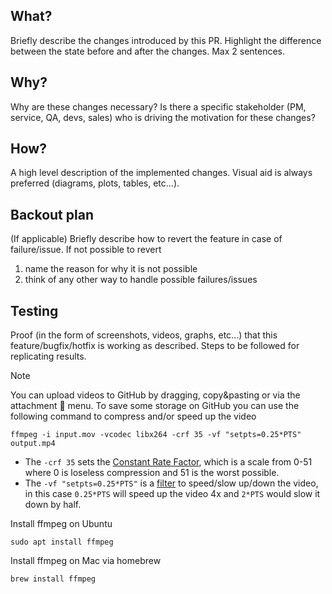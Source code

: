 ## What?
 
Briefly describe the changes introduced by this PR. Highlight the difference between the state before and after the changes. Max 2 sentences.
 
## Why?
 
Why are these changes necessary? Is there a specific stakeholder (PM, service, QA, devs, sales) who is driving the motivation for these changes?
 
## How?
 
A high level description of the implemented changes. Visual aid is always preferred (diagrams, plots, tables, etc...).

## Backout plan

(If applicable) Briefly describe how to revert the feature in case of failure/issue. If not possible to revert 
1. name the reason for why it is not possible
2. think of any other way to handle possible failures/issues
 
## Testing
 
Proof (in the form of screenshots, videos, graphs, etc...) that this feature/bugfix/hotfix is working as described. Steps to be followed for replicating results.

> [!NOTE]
> You can upload videos to GitHub by dragging, copy&pasting or via the attachment 📎 menu.
> To save some storage on GitHub you can use the following command to compress and/or speed up the video
> ```
> ffmpeg -i input.mov -vcodec libx264 -crf 35 -vf "setpts=0.25*PTS" output.mp4
> ```
> - The `-crf 35` sets the [Constant Rate Factor][crf], which is a scale from 0-51 where 0 is loseless compression and 51 is the worst possible.
> - The `-vf "setpts=0.25*PTS"` is a [filter][pts] to speed/slow up/down the video, in this case `0.25*PTS` will speed up the video 4x and `2*PTS` would slow it down by half.
>
> Install ffmpeg on Ubuntu
> ```
> sudo apt install ffmpeg
> ```
>
> Install ffmpeg on Mac via homebrew
> ```
> brew install ffmpeg
> ```

[crf]: https://trac.ffmpeg.org/wiki/Encode/H.264
[pts]: http://trac.ffmpeg.org/wiki/How%20to%20speed%20up%20/%20slow%20down%20a%20video#setptsfilter
